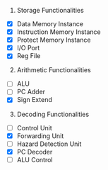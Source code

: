 1) Storage Functionalities
- [x] Data Memory Instance
- [x] Instruction Memory Instance
- [x] Protect Memory Instance
- [x] I/O Port
- [x] Reg File

2) Arithmetic Functionalities
- [ ] ALU
- [ ] PC Adder
- [x] Sign Extend

3) Decoding Functionalities
- [ ] Control Unit
- [x] Forwarding Unit
- [ ] Hazard Detection Unit
- [x] PC Decoder 
- [ ] ALU Control
